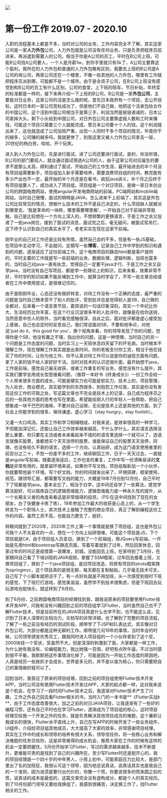 ![](https://img-blog.csdnimg.cn/1006d68dd9bc42b2af325cc49eb1e06b.png)

# 第一份工作 2019.07 - 2020.10

入职的流程基本上都差不多，当时对公司的业务，工作内容完全不了解，其实这家公司是一家**人力外包**公司，人力外包就是公司没有任何业务，只是负责把程序员招进来，再派遣到需要人的公司，相当于你是A公司的员工，平时在B公司上班，可能B公司找A公司要人，一个人是月薪1w，到你手里就只有5k了，A公司主要靠这个盈利，我所在的人力外包和普通的人力外包略有区别，我要去上班的B公司是A公司的母公司，两家公司还在一个楼里，不像一些其他的人力外包，哪里有工作就把程序员派到哪，可能都不是一个城市。由于是全资子公司，在B公司上班没有感觉到和B公司的员工有什么区别，公司的食堂，上下班的班车，节日补贴，年终奖的标准都是一样的，接下来再介绍一下上班的B公司，B公司是一家**外包公司**，主要是对日业务，这家公司的活是怎么接的呢，首先日本政府有一个项目，去公开投标，这时日本的一家公司竞标成功了，但是他们不自己做，他把这个活承包给合作的中国公司，这个活到中国公司相当于是第三手，利润当然是层层递减的，日本公司拿掉大头，剩下小头给到中国公司，对日外包公司主要靠虚报人数和工时来赚钱，可能这个项目只需要三个人就能完成，管日本公司要十个人的钱，这个利润就出来了，这也就造成了公司加班严重，出现一人同时干多个项目的情况，毕竟你干的越多，公司赚的越多吗，我就更惨了，到我这里又被人力外包公司拿去一层，20世纪的杨白劳，哈哈，开个玩笑。

进入到人力外包公司，先是进行面试，进了公司还要进行面试，是的，你没听错，B公司的部门要招人，就会通过面试筛选A公司的人，由于这家公司对应届生的要求不是那么太高，顺利通过了面试，开始自己的工作生涯，最开始进去的半个月没有项目组需要新手，项目组加入新手需要培养，需要浪费项目组的时间，教完能有多少产出也不一定，最开始的半个月还是在看书，疯狂java讲义，半个月之后终于有项目组要人了，成功进入了项目组，项目组是一个对日项目，是做一家日本创业公司的跨国电商网站，使用angular开发电商网站的前端，PC端网站和mobile端网站，当时自己很懵，面试的明明是JAVA，怎么进来干上前端了，其实这是外包公司比较常见的情况，想做什么技术的工作不是自己决定的，什么项目缺人就被派到哪里去，‘我是革命的一块砖，哪里需要哪里搬’，一开始自己对干前端非常抵触，自己是比较想在一个方向上深入的，不想频繁的更换语言，于是工作之余又投递了一些java岗位，接到了面试的消息，面试完之后，毫无疑问，被面试官吊打，这下终于认识到自己的真实水平了，老老实实在现在这家干前端。

刚毕业的自己对工作还是比较有热情，虽然自己会的不多，但是有一些JS基础，在项目中主动学习，不会就问，定期写一些**博客**，记录自己工作中学到的知识和遇到的问题，逐渐适应了这份前端工作，这个电商项目的静态html都是客户提供的，平时主要的工作就是写一些前端的业务，数据处理，逻辑判断，加班也蛮多的，当时自己对java一直有执念，觉得自己一定要干java才行，于是工作之余又自学java，当时没有自己写项目，都是学一些理论上的知识，后来来看，效果非常不好，平时学的知识如果不能反哺到工作中，就算当时学会了，不写一些文章总结或者在工作中使用尝试，是很难记住的。

由于是刚刚毕业，心态还没有做好转变，对待工作没有一个正确的态度，最严重的问题是当时自己根本受不了别人的批评，受到批评总是觉得别人是SB，自己做的全都对，后来看一个语言类节目，嘉宾说的一句话印象深刻，其实一个年纪比你大，生活经历比你丰富，在这个行业沉淀很多年的人批评你，就像是在给你送钱，当然恶意中伤人的除外，当时看完感触很深，自此之后，面对批评都是虚心接受加上感谢，自己也会定时的反思自己，我们常说面对SB，不要和他争论，对他说'just do it，this good for you'，换个视角来看，你的领导发现了你的问题，觉得你是个SB，他没有置之不理，指出你的问题，这是一种馈赠，当时自己的另一个问题是工作态度的问题，当时实习上一天班休息四天留下的坏毛病，当时根本不理解工作，现在理解工作其实就是出卖时间，你的老板支付你工资，相当于他花钱买了你的时间，让你为他工作，你不认真对待工作可以说是你的诚信方面有问题，拿了人家的钱不给人家好好干活。当时对技术的认识还很片面，最开始想干java，工作是前端，感觉自己毫无收获，或者工作重复的写业务，感觉没有什么提升，其实我们要学会用成长型思维看问题，（推荐一本好书《终身成长》）一份工作会给一个人带来很多方面的成长，可能是硬实力也可能是软实力，技术上的，项目管理，为人处世，商业模式，其实能学到的东西很多，别抱怨工作垃圾，其实是你没有发现这份工作的可取之处，写这篇文章也不完全是技术上的记录，自己成为程序员之后的一些其他方面的思考也写在里面，希望能给刚入行的年轻人一些帮助，把自己想象成一块干巴巴的海绵，不要对自己设限，无论是技术上还是其他的方面，到了社会上你能学到的很多，保持谦虚，虚心学习（stay hungry，stay foolish）。 

又灌一大口鸡汤。其实工作和学习相辅相成，对我来说，是效率很高的一种学习，不但能加深记忆，还能让自己工作效率越来越高，干什么学什么，其实语言选择没那么重要，你只要在主流或者未来看起来不错的的语言里选择一个就可以了，选语言就像买股票，谁都想买个天天涨停的股票，谁能保证自己的股票天天涨停，同理，也没有经久不衰的语言，选择一个方向，认真钻研，成为这门语言使用者里的前百分之二十，不愁一份差不多的工作，继续聊回工作，日子一天天过去，一直就是angular写前端，随着逐渐适应，工作也变的重复，工作中写一份清晰易读的**文档**是非常有用的，就拿装环境来说，如果你不写文档，项目组每新加一个小伙伴，你就要帮他装个环境，写个好文档，你的时间就省出来了，环境搭建，框架使用，规范，跟领导汇报，都需要写文档的能力，大概是19年7月份到12月份，自己平时下了班都是学java，基本全忘了，相当于白学，这中间还自学了一些算法，感觉学算法挺好，可以锻炼自己的逻辑思维能力，逻辑思维能力是一种永久性的提升，从一个长期主义者的角度来看这是非常值得的投资。（PS:在这中间找到了现在的女朋友，办了张健身卡练了练），19年参加工作最大的收获是心态上的，从一个学生转变为一个职场人士，其次技术上接触了完整的商业项目，真正了解到编程这份工作的内容。虽然工资不高，也能自力更生了，挺好。

转眼间就到了2020年，2020年工作上第一个事情就是换了项目组，这也是外包公司我个人不太喜欢的一点，想在一个方向上钻研很难，可能这个项目是JS，下个项目就是C#，由于项目组人员变动，换到了一个前端组，用JQuery写前端，一开始是先用html和bootstrap写静态页面，写着写着就到了过年，然后回家休息，回家过年的时间正是疫情第一波爆发，封城，没能回去上班，在家待到了3月份，在家期间自己看了下培训班的JAVA视频，掌握了SSM框架，过年回去接着上班，又换项目组了，换到了一个java项目组，是旧项目改造，将原有项目的struts框架换为springmvc，这个项目真的是很无聊，每天都在复制粘贴，几乎毫无技术可言，自己写了个小脚本就把活干了。有一点好处就是不用加班，头一次感受到按时下班的感觉，下了班打打游戏，感觉美滋滋，虽然学不到技术很焦虑，但是下班回去玩玩游戏也挺快乐，就这样到了6月份。

到了6月份，之前跨国电商项目的经理找到我，跟我说原来的项目要使用Flutter技术开发APP，问我有没有兴趣回到之前的项目组学习Flutter，当时虽然自己也不了解Flutter技术，但是目前所在的JAVA项目真是什么也学不到，也不能这么说，见识到了日本人深厚的文档功力，文档写的非常详细，也了解到了完整的项目流程，了解了一些之前没有经历的测试阶段，顺带学了下JSP和EL表达式，其实像对日外包公司，大部分都是这种无聊的工作。顺带提几句19年的事情，当时年会的时候，公司领导颁发优秀员工，跟我同时进入项目组的一个小伙伴拿到了这个奖，2000块钱一个奖状，奖虽然不大，但是深深的刺激到了我，大家都是一样工作，为什么她有我没有，论编程能力，我比她强一百倍，好吧有点吹牛逼，不过当时感到很不平衡，我默默把这件事情消化掉了，可能是因为一开始工作态度的原因吧，人真是经历一些挫折才会成长，世界是多元的，并不是以谁为核心，你只需要把自己的事情做好就可以了。

回到当时，我答应了原来的项目经理，回到之前的项目组使用Flutter技术开发APP，当时公司没有使用Flutter技术开发过APP，大家的起点都一样，这对我来说是个机会，在学习了一段时间Flutter技术之后，我逐渐对Flutter技术产生了兴趣，工作之外自己回去看Flutter相关的书，当时入门的一本书是**《Flutter实战》**，由于工作态度改善很大，加之之前的对日JAVA项目，让我逐渐有了一些好的编程习惯，还有自己平时也在学习Flutter，逐渐成为了项目组的核心，这时项目经理交给我一个开发之外的任务，就是负责解决其他项目成员的难题，这个兼职让我成长的很快，Flutter水平直线上升，自己在写APP的时候开发了一些业务组件，UI组件，介绍给项目组其他成员，大大提高了大家的效率，非常感谢项目经理，其实在工作中的成长和领导的培养有很大关系，领导信任你，将一些核心业务和解决难题的任务交给你，这是非常难得的成长机会，推荐大家在工作的时候有这样的机会一定要把握住，5月份开始学习Flutter，写过的需求越来越多，技术不断提升，更难能可贵的是找到了自己的兴趣所在，至少写Flutter时还是挺开心的，我的项目经理是一个四十岁的中年男人，小孩上初中，可能家庭压力比较大，是部门里出了名的加班狂，我很认可这个领导，因为他总说真话，说真话其实也是我自己的一个准则，因为说谎是要付出代价的，你撒一个慌，你要说很多的慌来圆之前的慌，说真话的成本是最低的，这篇文章完全没有虚构成分，都是个人的真实经历。到了10月份部门领导又要给我换组了，我感到很痛苦，决定换工作了，找Flutter相关的工作。